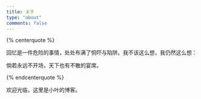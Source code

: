 ```yaml
---
title: 关于
type: "about"
comments: false
---
```


{% centerquote %}

回忆是一件危险的事情，处处布满了恫吓与陷阱。我不该这么想，我仍然这么想：

倘若永远不开场，天下也有不散的宴席。

{% endcenterquote %}

欢迎光临，这里是小叶的博客。
